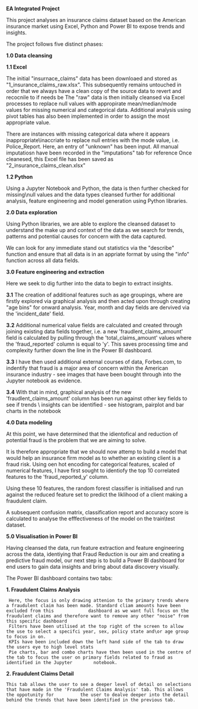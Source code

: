 **EA Integrated Project**

This project analyses an insurance claims dataset based on the American insurance market using Excel, Python and Power BI to expose trends and insights.

The project follows five distinct phases:

**1.0 Data cleansing**

**1.1 Excel**

The initial "insurnace_claims" data has been downloaed and stored as "1_insurance_claims_raw.xlsx". This subsequently remains untouched in order that we always have a clean copy of the source data to revert and recocnile to if needs be
The "raw" data is then initially cleansed via Excel processes to replace null values with appropirate mean/median/mode values for missing numerical and categorical data. Additional analysis using pivot tables has also been implemented in order to assign the most appropriate value.

There are instances with missing categorical data where it appears inappropriate\inaccriate to replace null entries with the mode value, i.e. Police_Report. Here, an entry of "unknown" has been input.
All manual imputatiosn have been recorded in the "imputations" tab for reference
Once cleanesed, this Excel file has been saved as "2_insurance_claims_clean.xlsx"

**1.2 Python**

Using a Jupyter Notebook and Python, the data is then further checked for missing\null values and the data types cleansed further for additional analysis, feature engineering and model generation using Python libraries.

**2.0 Data exploration**

Using Python libraries, we are able to explore the cleansed dataset to understand the make up and context of the data as we search for trends, patterns and potential causes for concern with the data captured.

We can look for any immediate stand out statistics via the "describe" function and ensure that all data is in an appriate format by using the "info" function across all data fields.

**3.0  Feature engineering and extraction**

Here we seek to dig further into the data to begin to extract insights.

**3.1** The creation of additional features such as age groupings, where are firstly explored via graphical analysis and then acted upon through creating "age bins" for onward analysis.
Year, month and day fields are dervived via the 'incident_date' field.

**3.2** Additional numerical value fields are calculated and created through joining existing data fields together, i.e. a new 'fraudlent_claims_amount' field is calculated by pulling through the 'total_claims_amount' values where the 'fraud_reported' column is equal to 'y'. This saves processing time and complexity further down the line in the Power BI dashboard.

**3.3**  I have then used additional external courses of data, Forbes.com, to indentify that fraud is a major area of concern within the American insurance industry - see images that have been bought through into the Jupyter notebook as evidence.

**3.4**   With that in mind, graphical analysis of the new 'fraudlent_claims_amount' column has been run against other key fields to see if trends \ insights can be identified - see histogram, pairplot and bar charts in the notebook
    
**4.0  Data modeling**

At this point, we have determined that the idientofical and reduction of potential fraud is the problem that we are aiming to solve.

It is therefore appropriate that we should now attemp to build a model that would help an insurance firm model as to whether an existing client is a fraud risk. Using oen hot encoding for categorical features, scaled of numerical features, I have first sought to identiofy the top 10 correlated features to the 'fraud_reported_y' column.

Using these 10 features, the random forest classifier is initialised and run against the reduced feature set to predict the liklihood of a client making a fraudulent claim.

A subsequent confusion matrix, classification report and accuracy score is calculated to analyse the efffectiveness of the model on the train\test dataset.

**5.0 Visualisation in Power BI**

Having cleansed the data, run feature extraction and feature engineering across the data, identiying that Fraud Reduction is our aim and creating a predictive fraud model, our next step is to build a Power BI dashboard for end users to gain data insights and bring about data discovery visually.

The Power BI dashboard contains two tabs:

 **1. Fraudulent Claims Analysis**
 
     Here, the focus is only drawing attenion to the primary trends where a fraudulent claim has been made. Standard cliam amounts have been excluded from this             dashboard as we want full focus on the fraudulent claims and therefore want to remove any other "noise" from this specific dashboard
     Filters have been utilised at the top right of the screen to allow the use to select a specifci year, sex, policy state and\or age group to focus in on.
     KPIs have been included down the left hand side of the tab to draw the users eye to high level stats
     Pie charts, bar and combo charts have then been used in the centre of the tab to focus the user on primary fields related to fraud as identified in the Jupyter        notebook.

  **2.  Fraudulent Claims Detail**

    This tab allows the user to see a deeper level of detail on selections that have made in the 'Fraudulent Claims Analysis' tab. This allows the oppotunity for          the user to dealve deeper into the detail behind the trends that have been identified in the previous tab.
